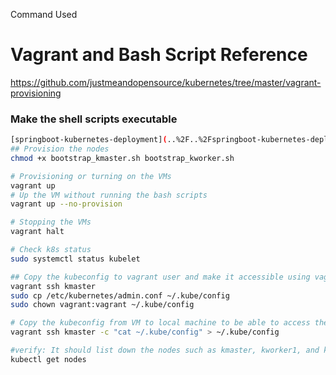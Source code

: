 Command Used

# Vagrant and Bash Script Reference
https://github.com/justmeandopensource/kubernetes/tree/master/vagrant-provisioning



### Make the shell scripts executable
```bash
[springboot-kubernetes-deployment](..%2F..%2Fspringboot-kubernetes-deployment)
## Provision the nodes
chmod +x bootstrap_kmaster.sh bootstrap_kworker.sh

# Provisioning or turning on the VMs
vagrant up
# Up the VM without running the bash scripts
vagrant up --no-provision

# Stopping the VMs
vagrant halt

# Check k8s status
sudo systemctl status kubelet

## Copy the kubeconfig to vagrant user and make it accessible using vagrant user
vagrant ssh kmaster
sudo cp /etc/kubernetes/admin.conf ~/.kube/config
sudo chown vagrant:vagrant ~/.kube/config  

# Copy the kubeconfig from VM to local machine to be able to access the nodes
vagrant ssh kmaster -c "cat ~/.kube/config" > ~/.kube/config

#verify: It should list down the nodes such as kmaster, kworker1, and kworker2
kubectl get nodes
```


